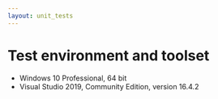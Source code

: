 ```yaml
---
layout: unit_tests
---
```


# Test environment and toolset 

* Windows 10 Professional, 64 bit
* Visual Studio 2019, Community Edition, version 16.4.2
